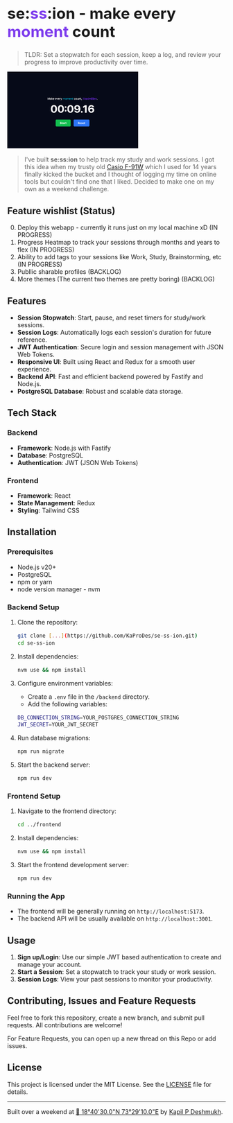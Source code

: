 <a href="/" style="text-decoration: none;">
    <h1 style="font-size: 2.2rem; font-weight: bold;">
        se:<span style="color: #7D3BED;">ss</span>:ion - make every <span style="color: #7D3BED;">moment</span> count
    </h1>
</a>

> TLDR: Set a stopwatch for each session, keep a log, and review your progress to improve productivity over time.

<img src="./hero.png" alt="se:ss:ion" style="max-width: 60%; max-height: 400px;">

> I've built **se:ss:ion** to help track my study and work sessions. I got this idea when my trusty old [Casio F-91W](https://en.wikipedia.org/wiki/Casio_F-91W) which I used for 14 years finally kicked the bucket and I thought of logging my time on online tools but couldn't find one that I liked. Decided to make one on my own as a weekend challenge.

## Feature wishlist (Status)

0. Deploy this webapp - currently it runs just on my local machine xD (IN PROGRESS)
1. Progress Heatmap to track your sessions through months and years to flex (IN PROGRESS)
2. Ability to add tags to your sessions like Work, Study, Brainstorming, etc (IN PROGRESS)
3. Publlic sharable profiles (BACKLOG)
4. More themes (The current two themes are pretty boring) (BACKLOG)

## Features

- **Session Stopwatch**: Start, pause, and reset timers for study/work sessions.
- **Session Logs**: Automatically logs each session's duration for future reference.
- **JWT Authentication**: Secure login and session management with JSON Web Tokens.
- **Responsive UI**: Built using React and Redux for a smooth user experience.
- **Backend API**: Fast and efficient backend powered by Fastify and Node.js.
- **PostgreSQL Database**: Robust and scalable data storage.

## Tech Stack

### Backend

- **Framework**: Node.js with Fastify
- **Database**: PostgreSQL
- **Authentication**: JWT (JSON Web Tokens)

### Frontend

- **Framework**: React
- **State Management**: Redux
- **Styling**: Tailwind CSS

## Installation

### Prerequisites

- Node.js v20+
- PostgreSQL
- npm or yarn
- node version manager - nvm

### Backend Setup

1. Clone the repository:

   ```bash
   git clone [...](https://github.com/KaProDes/se-ss-ion.git)
   cd se-ss-ion
   ```

2. Install dependencies:

   ```bash
   nvm use && npm install
   ```

3. Configure environment variables:

   - Create a `.env` file in the `/backend` directory.
   - Add the following variables:

   ```bash
   DB_CONNECTION_STRING=YOUR_POSTGRES_CONNECTION_STRING
   JWT_SECRET=YOUR_JWT_SECRET
   ```

4. Run database migrations:

   ```bash
   npm run migrate
   ```

5. Start the backend server:
   ```bash
   npm run dev
   ```

### Frontend Setup

1. Navigate to the frontend directory:

   ```bash
   cd ../frontend
   ```

2. Install dependencies:

   ```bash
   nvm use && npm install
   ```

3. Start the frontend development server:
   ```bash
   npm run dev
   ```

### Running the App

- The frontend will be generally running on `http://localhost:5173`.
- The backend API will be usually available on `http://localhost:3001`.

## Usage

1. **Sign up/Login**: Use our simple JWT based authentication to create and manage your account.
2. **Start a Session**: Set a stopwatch to track your study or work session.
3. **Session Logs**: View your past sessions to monitor your productivity.

## Contributing, Issues and Feature Requests

Feel free to fork this repository, create a new branch, and submit pull requests. All contributions are welcome!

For Feature Requests, you can open up a new thread on this Repo or add issues.

## License

This project is licensed under the MIT License. See the [LICENSE](LICENSE) file for details.

---

Built over a weekend at [📍 18°40'30.0"N 73°29'10.0"E](https://maps.app.goo.gl/RshGb5oW22jVdBHV8) by [Kapil P Deshmukh](https://www.linkedin.com/in/kapil-d/).
